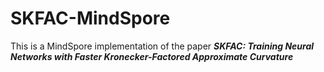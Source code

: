 # SKFAC-MindSpore
This is a MindSpore implementation of the paper ***SKFAC: Training Neural Networks with Faster Kronecker-Factored Approximate Curvature***
